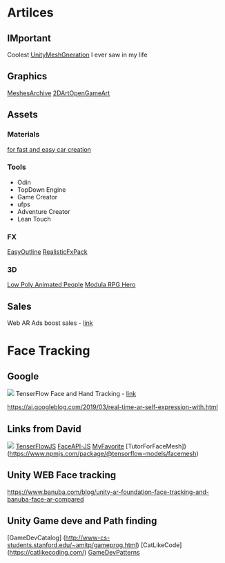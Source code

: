 # Artilces 

## IMportant
Coolest  [UnityMeshGneration](https://github.com/mattatz/unity-teddy) I ever saw in my life

## Graphics 
[MeshesArchive](https://casual-effects.com/data/)
[2DArtOpenGameArt](https://opengameart.org/)

## Assets

### Materials
[ for fast and easy car creation](https://blogs.unity3d.com/2019/02/08/we-have-you-covered-with-the-measured-materials-library/)
### Tools 

- Odin
- TopDown Engine
- Game Creator
- ufps
- Adventure Creator
- Lean Touch

### FX 

[EasyOutline](https://assetstore.unity.com/packages/vfx/shaders/fullscreen-camera-effects/easy-performant-outline-2d-3d-urp-hdrp-and-built-in-renderer-v3--157187)
[RealisticFxPack](https://assetstore.unity.com/packages/vfx/particles/spells/realistic-effects-pack-4-85675)
### 3D 

[Low Poly Animated People](https://assetstore.unity.com/packages/3d/characters/humanoids/low-poly-animated-people-156748)
[Modula RPG Hero](https://assetstore.unity.com/packages/3d/characters/humanoids/fantasy/modular-rpg-hero-polyart-138600)

## Sales
Web AR Ads boost  sales - [link](https://arinsider.co/2020/09/09/how-can-brands-jumpstart-sales-with-ar-part-ii/)

# Face Tracking 
## Google 
![](/Res/InstantMotionTracking.gif)
TenserFlow Face and Hand Tracking - [link](https://blog.tensorflow.org/2020/03/face-and-hand-tracking-in-browser-with-mediapipe-and-tensorflowjs.html)


https://ai.googleblog.com/2019/03/real-time-ar-self-expression-with.html 

## Links from David
![](/Res/image8.gif)
[TenserFlowJS](https://github.com/pamruta/TensorFlowJS)
[FaceAPI-JS](https://github.com/justadudewhohacks/face-api.js/)
[MyFavorite](https://storage.googleapis.com/tfjs-models/demos/facemesh/index.html)
[TutorForFaceMesh])(https://www.npmjs.com/package/@tensorflow-models/facemesh) 


## Unity WEB Face tracking
https://www.banuba.com/blog/unity-ar-foundation-face-tracking-and-banuba-face-ar-compared


## Unity Game deve and Path finding

[GameDevCatalog] (http://www-cs-students.stanford.edu/~amitp/gameprog.html)
[CatLikeCode] (https://catlikecoding.com/)
[GameDevPatterns](http://gameprogrammingpatterns.com/contents.html)